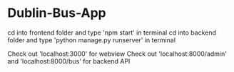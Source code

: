 # Dublin-Bus-App

cd into frontend folder and type 'npm start' in terminal
cd into backend folder and type 'python manage.py runserver' in terminal

Check out 'localhost:3000' for webview
Check out 'localhost:8000/admin' and 'localhost:8000/bus' for backend API